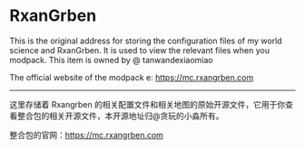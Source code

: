# RxanGrben
This is the original address for storing the configuration files of my world science and RxanGrben. It is used to view the relevant files when you modpack. This item is owned by @ tanwandexiaomiao  
  
The official website of the modpack e: https://mc.rxangrben.com 
  
---
  
这里存储着 Rxangrben 的相关配置文件和相关地图的原始开源文件，它用于你查看整合包的相关开源文件，本开源地址归@贪玩的小淼所有。  
  
整合包的官网：https://mc.rxangrben.com
